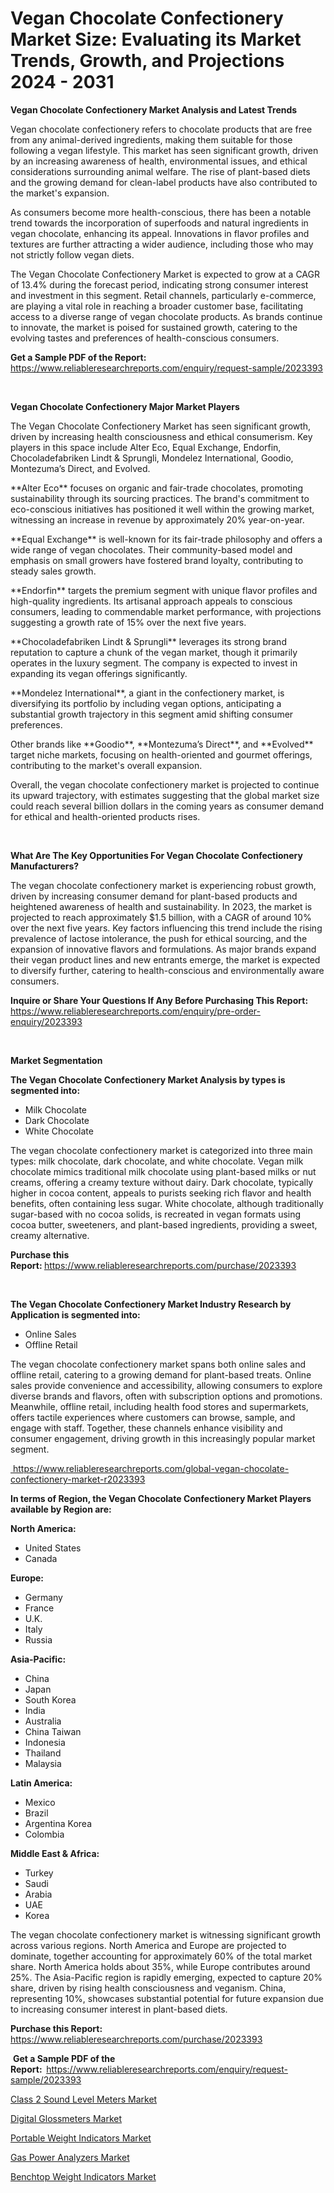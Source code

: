 <p><h1>Vegan Chocolate Confectionery Market Size: Evaluating its Market Trends, Growth, and Projections 2024 - 2031</h1></p><p><strong>Vegan Chocolate Confectionery Market Analysis and Latest Trends</strong></p>
<p><p>Vegan chocolate confectionery refers to chocolate products that are free from any animal-derived ingredients, making them suitable for those following a vegan lifestyle. This market has seen significant growth, driven by an increasing awareness of health, environmental issues, and ethical considerations surrounding animal welfare. The rise of plant-based diets and the growing demand for clean-label products have also contributed to the market's expansion.</p><p>As consumers become more health-conscious, there has been a notable trend towards the incorporation of superfoods and natural ingredients in vegan chocolate, enhancing its appeal. Innovations in flavor profiles and textures are further attracting a wider audience, including those who may not strictly follow vegan diets. </p><p>The Vegan Chocolate Confectionery Market is expected to grow at a CAGR of 13.4% during the forecast period, indicating strong consumer interest and investment in this segment. Retail channels, particularly e-commerce, are playing a vital role in reaching a broader customer base, facilitating access to a diverse range of vegan chocolate products. As brands continue to innovate, the market is poised for sustained growth, catering to the evolving tastes and preferences of health-conscious consumers.</p></p>
<p><strong>Get a Sample PDF of the Report:&nbsp;</strong> <a href="https://www.reliableresearchreports.com/enquiry/request-sample/2023393?utm_campaign=1616&utm_medium=2&utm_source=Github&utm_content=ia&utm_term=28102024&utm_id=vegan-chocolate-confectionery">https://www.reliableresearchreports.com/enquiry/request-sample/2023393</a></p>
<p>&nbsp;</p>
<p><strong>Vegan Chocolate Confectionery Major Market Players</strong></p>
<p><p>The Vegan Chocolate Confectionery Market has seen significant growth, driven by increasing health consciousness and ethical consumerism. Key players in this space include Alter Eco, Equal Exchange, Endorfin, Chocoladefabriken Lindt & Sprungli, Mondelez International, Goodio, Montezuma’s Direct, and Evolved.</p><p>**Alter Eco** focuses on organic and fair-trade chocolates, promoting sustainability through its sourcing practices. The brand's commitment to eco-conscious initiatives has positioned it well within the growing market, witnessing an increase in revenue by approximately 20% year-on-year.</p><p>**Equal Exchange** is well-known for its fair-trade philosophy and offers a wide range of vegan chocolates. Their community-based model and emphasis on small growers have fostered brand loyalty, contributing to steady sales growth.</p><p>**Endorfin** targets the premium segment with unique flavor profiles and high-quality ingredients. Its artisanal approach appeals to conscious consumers, leading to commendable market performance, with projections suggesting a growth rate of 15% over the next five years.</p><p>**Chocoladefabriken Lindt & Sprungli** leverages its strong brand reputation to capture a chunk of the vegan market, though it primarily operates in the luxury segment. The company is expected to invest in expanding its vegan offerings significantly.</p><p>**Mondelez International**, a giant in the confectionery market, is diversifying its portfolio by including vegan options, anticipating a substantial growth trajectory in this segment amid shifting consumer preferences.</p><p>Other brands like **Goodio**, **Montezuma’s Direct**, and **Evolved** target niche markets, focusing on health-oriented and gourmet offerings, contributing to the market's overall expansion.</p><p>Overall, the vegan chocolate confectionery market is projected to continue its upward trajectory, with estimates suggesting that the global market size could reach several billion dollars in the coming years as consumer demand for ethical and health-oriented products rises.</p></p>
<p>&nbsp;</p>
<p><strong>What Are The Key Opportunities For Vegan Chocolate Confectionery Manufacturers?</strong></p>
<p><p>The vegan chocolate confectionery market is experiencing robust growth, driven by increasing consumer demand for plant-based products and heightened awareness of health and sustainability. In 2023, the market is projected to reach approximately $1.5 billion, with a CAGR of around 10% over the next five years. Key factors influencing this trend include the rising prevalence of lactose intolerance, the push for ethical sourcing, and the expansion of innovative flavors and formulations. As major brands expand their vegan product lines and new entrants emerge, the market is expected to diversify further, catering to health-conscious and environmentally aware consumers.</p></p>
<p><strong>Inquire or Share Your Questions If Any Before Purchasing This Report:</strong> <a href="https://www.reliableresearchreports.com/enquiry/pre-order-enquiry/2023393?utm_campaign=1616&utm_medium=2&utm_source=Github&utm_content=ia&utm_term=28102024&utm_id=vegan-chocolate-confectionery">https://www.reliableresearchreports.com/enquiry/pre-order-enquiry/2023393</a></p>
<p>&nbsp;</p>
<p><strong>Market Segmentation</strong></p>
<p><strong>The Vegan Chocolate Confectionery Market Analysis by types is segmented into:</strong></p>
<p><ul><li>Milk Chocolate</li><li>Dark Chocolate</li><li>White Chocolate</li></ul></p>
<p><p>The vegan chocolate confectionery market is categorized into three main types: milk chocolate, dark chocolate, and white chocolate. Vegan milk chocolate mimics traditional milk chocolate using plant-based milks or nut creams, offering a creamy texture without dairy. Dark chocolate, typically higher in cocoa content, appeals to purists seeking rich flavor and health benefits, often containing less sugar. White chocolate, although traditionally sugar-based with no cocoa solids, is recreated in vegan formats using cocoa butter, sweeteners, and plant-based ingredients, providing a sweet, creamy alternative.</p></p>
<p><strong>Purchase this Report:&nbsp;</strong><a href="https://www.reliableresearchreports.com/purchase/2023393?utm_campaign=1616&utm_medium=2&utm_source=Github&utm_content=ia&utm_term=28102024&utm_id=vegan-chocolate-confectionery">https://www.reliableresearchreports.com/purchase/2023393</a></p>
<p>&nbsp;</p>
<p><strong>The Vegan Chocolate Confectionery Market Industry Research by Application is segmented into:</strong></p>
<p><ul><li>Online Sales</li><li>Offline Retail</li></ul></p>
<p><p>The vegan chocolate confectionery market spans both online sales and offline retail, catering to a growing demand for plant-based treats. Online sales provide convenience and accessibility, allowing consumers to explore diverse brands and flavors, often with subscription options and promotions. Meanwhile, offline retail, including health food stores and supermarkets, offers tactile experiences where customers can browse, sample, and engage with staff. Together, these channels enhance visibility and consumer engagement, driving growth in this increasingly popular market segment.</p></p>
<p><a href="https://www.reliableresearchreports.com/global-vegan-chocolate-confectionery-market-r2023393?utm_campaign=1616&utm_medium=2&utm_source=Github&utm_content=ia&utm_term=28102024&utm_id=vegan-chocolate-confectionery">&nbsp;https://www.reliableresearchreports.com/global-vegan-chocolate-confectionery-market-r2023393</a></p>
<p><strong>In terms of Region, the Vegan Chocolate Confectionery Market Players available by Region are:</strong></p>
<p>
    <p> <strong> North America: </strong>
        <ul>
            <li>United States</li>
            <li>Canada</li>
        </ul>
        </p> 
    <p> <strong> Europe: </strong>
        <ul>
            <li>Germany</li>
            <li>France</li>
            <li>U.K.</li>
            <li>Italy</li>
            <li>Russia</li>
        </ul>
        </p> 
    <p> <strong> Asia-Pacific: </strong>
        <ul>
            <li>China</li>
            <li>Japan</li>
            <li>South Korea</li>
            <li>India</li>
            <li>Australia</li>
            <li>China Taiwan</li>
            <li>Indonesia</li>
            <li>Thailand</li>
            <li>Malaysia</li>
        </ul>
        </p> 
    <p> <strong> Latin America: </strong>
        <ul>
            <li>Mexico</li>
            <li>Brazil</li>
            <li>Argentina Korea</li>
            <li>Colombia</li>
        </ul>
        </p> 
    <p> <strong> Middle East & Africa: </strong>
        <ul>
            <li>Turkey</li>
            <li>Saudi</li>
            <li>Arabia</li>
            <li>UAE</li>
            <li>Korea</li>
        </ul>
    </p>
    </p>
<p><p>The vegan chocolate confectionery market is witnessing significant growth across various regions. North America and Europe are projected to dominate, together accounting for approximately 60% of the total market share. North America holds about 35%, while Europe contributes around 25%. The Asia-Pacific region is rapidly emerging, expected to capture 20% share, driven by rising health consciousness and veganism. China, representing 10%, showcases substantial potential for future expansion due to increasing consumer interest in plant-based diets.</p></p>
<p><strong>Purchase this Report: </strong><a href="https://www.reliableresearchreports.com/purchase/2023393?utm_campaign=1616&utm_medium=2&utm_source=Github&utm_content=ia&utm_term=28102024&utm_id=vegan-chocolate-confectionery">https://www.reliableresearchreports.com/purchase/2023393</a></p>
<p>&nbsp;<strong>Get a Sample PDF of the Report:&nbsp;&nbsp;</strong><a href="https://www.reliableresearchreports.com/enquiry/request-sample/2023393?utm_campaign=1616&utm_medium=2&utm_source=Github&utm_content=ia&utm_term=28102024&utm_id=vegan-chocolate-confectionery">https://www.reliableresearchreports.com/enquiry/request-sample/2023393</a></p>
<p><strong></strong></p>
<p><p><a href="https://www.linkedin.com/pulse/disruption-innovation-class-2-sound-level-meters-industry-fowof?utm_campaign=1616&utm_medium=2&utm_source=Github&utm_content=ia&utm_term=28102024&utm_id=vegan-chocolate-confectionery">Class 2 Sound Level Meters Market</a></p><p><a href="https://www.linkedin.com/pulse/digital-glossmeters-market-size-segmentation-trends-growth-analysis-zhw9c?utm_campaign=1616&utm_medium=2&utm_source=Github&utm_content=ia&utm_term=28102024&utm_id=vegan-chocolate-confectionery">Digital Glossmeters Market</a></p><p><a href="https://www.linkedin.com/pulse/market-insights-global-portable-weight-indicators-forecast-innovation-u6ine?utm_campaign=1616&utm_medium=2&utm_source=Github&utm_content=ia&utm_term=28102024&utm_id=vegan-chocolate-confectionery">Portable Weight Indicators Market</a></p><p><a href="https://www.linkedin.com/pulse/top-trends-transforming-gas-power-analyzers-market-2024-zkwle?utm_campaign=1616&utm_medium=2&utm_source=Github&utm_content=ia&utm_term=28102024&utm_id=vegan-chocolate-confectionery">Gas Power Analyzers Market</a></p><p><a href="https://www.linkedin.com/pulse/benchtop-weight-indicators-market-evolution-global-trends-kqgze?utm_campaign=1616&utm_medium=2&utm_source=Github&utm_content=ia&utm_term=28102024&utm_id=vegan-chocolate-confectionery">Benchtop Weight Indicators Market</a></p></p>